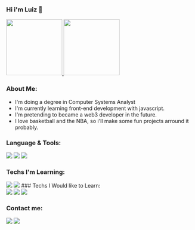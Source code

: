 ### Hi i'm Luiz 👋

<div>
  <a href="https://github.com/beceluiz">
  <img height="150em" src="https://github-readme-stats.vercel.app/api?username=beceluiz&show_icons=true&theme=radical&include_all_commits=true&count_private=true"/>
  <img height="150em" src="https://github-readme-stats.vercel.app/api/top-langs/?username=beceluiz&layout=compact&langs_count=7&theme=radical"/>
  </a>
</div>

### About Me:
- I'm doing a degree in Computer Systems Analyst 
- I'm currently learning front-end development with javascript.
- I'm pretending to became a web3 developer in the future.
- I love basketball and the NBA, so i'll make some fun projects arround it probably.

### Language & Tools:
<div>
 <img src="https://img.shields.io/badge/JavaScript-323330?style=for-the-badge&logo=javascript&logoColor=F7DF1E"/>
<img src="https://img.shields.io/badge/HTML5-E34F26?style=for-the-badge&logo=html5&logoColor=white"/>
<img src="https://img.shields.io/badge/CSS3-1572B6?style=for-the-badge&logo=css3&logoColor=white"/>
</div>

### Techs I'm Learning:
 <img src="https://img.shields.io/badge/React-20232A?style=for-the-badge&logo=react&logoColor=61DAFB"/>
<img src="https://img.shields.io/badge/TypeScript-007ACC?style=for-the-badge&logo=typescript&logoColor=white"/>
### Techs I Would like to Learn:

<div>
    <img src="https://img.shields.io/badge/React_Native-20232A?style=for-the-badge&logo=react&logoColor=61DAFB"/> 
   <img src="https://img.shields.io/badge/Node.js-43853D?style=for-the-badge&logo=node.js&logoColor=white"/>
   <img src="https://img.shields.io/badge/GraphQl-E10098?style=for-the-badge&logo=graphql&logoColor=white"/>
  </div>
 
  
  ### Contact me:
  <a href="https://www.linkedin.com/in/beceluiz/"><img src="https://img.shields.io/badge/LinkedIn-0077B5?style=for-the-badge&logo=linkedin&logoColor=white"/></a>
  <a href="mailto:luizfernando.z.l.2011@gmail.com"><img src="https://img.shields.io/badge/Gmail-D14836?style=for-the-badge&logo=gmail&logoColor=white"/></a>
